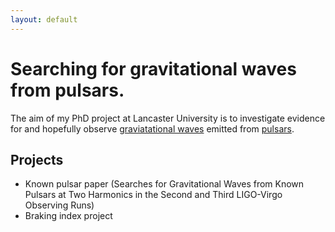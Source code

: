 ```yaml
---
layout: default
---
```


# Searching for gravitational waves from pulsars.

The aim of my PhD project at Lancaster University is to investigate evidence for and hopefully observe [graviatational waves](gravitational-waves.md) emitted from [pulsars](pulsars.md). 

## Projects
  - Known pulsar paper (Searches for Gravitational Waves from Known Pulsars at Two Harmonics in the Second and Third LIGO-Virgo Observing Runs)
  - Braking index project
